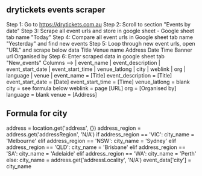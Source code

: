 ## drytickets events scraper

Step 1: Go to https://drytickets.com.au
Step 2: Scroll to section "Events by date"
Step 3: Scrape all event urls and store in google sheet - Google sheet tab name "Today"
Step 4: Compare all event urls in Google sheet tab name "Yesterday" and find new events
Step 5: Loop through new event urls, open "URL" and scrape below data
Title
Venue name
Address
Date
Time
Banner url
Organised by
Step 6: Enter scraped data in google sheet tab "New_events"
Columns --> | event_name | event_description | event_start_date | event_start_time | venue_latlong | city | weblink | org | language | venue |
event_name = [Title]
event_description = [Title]
event_start_date = [Date]
event_start_time = [Time]
venue_latlong = blank
city = see formula below
weblink = page [URL]
org = [Organised by]
language = blank
venue = [Address]

Formula for city
-----------------------------------------------------------------
address = location.get('address', {})
address_region = address.get('addressRegion', 'N/A')
if address_region == 'VIC':
city_name = 'Melbourne'
elif address_region == 'NSW':
city_name = 'Sydney'
elif address_region == 'QLD':
city_name = 'Brisbane'
elif address_region == 'SA':
city_name = 'Adelaide'
elif address_region == 'WA':
city_name = 'Perth'
else:
city_name = address.get('addressLocality', 'N/A')
event_data['city'] = city_name
